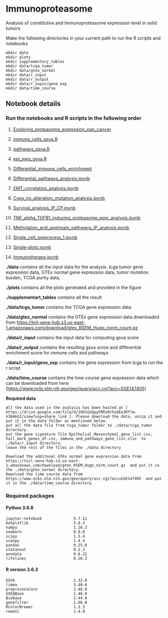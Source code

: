 # Immunoproteasome
Analysis of constitutive and Immunoproteasome expression level in solid tumors

Make the following directories in your current path to run the R scripts and notebooks
```
mkdir data
mkdir plots
mkdir supplementary_tables
mkdir data/tcga_tumor
mkdir data/gtex_normal
mkdir data/r_input
mkdir data/r_output
mkdir data/r_input/gene_exp
mkdir data/time_course
```
## Notebook details
### Run the notebooks and R scripts in the following order

  1. [Exploring_proteasome_expression_pan_cancer](https://github.com/Rahulncbs/Immunoproteasome/blob/main/Exploring_proteasome_expression_pan_cancer.ipynb)

 2. [immune_cells_gsva.R](https://github.com/Rahulncbs/Immunoproteasome/blob/main/immune_cells_gsva.R)

 3. [pathways_gsva.R](https://github.com/Rahulncbs/Immunoproteasome/blob/main/pathways_gsva.R)

 4. [epi_mes_gsva.R](https://github.com/Rahulncbs/Immunoproteasome/blob/main/epi_mes_gsva.R)

5. [Differential_immune_cells_enrichment](https://github.com/Rahulncbs/Immunoproteasome/blob/main/Differential_immune_cells_enrichment.ipynb)

6. [Differential_pathways_analysis.ipynb](https://github.com/Rahulncbs/Immunoproteasome/blob/main/Differential_pathways_analysis.ipynb)

7. [EMT_correlation_analysis.ipynb](https://github.com/Rahulncbs/Immunoproteasome/blob/main/EMT_correlation_analysis.ipynb)

8. [Copy_no_alteration_mutation_analysis.ipynb](https://github.com/Rahulncbs/Immunoproteasome/blob/main/Copy_no_alteration_mutation_analysis.ipynb)

9. [Survival_analysis_IP_CP.ipynb](https://github.com/Rahulncbs/Immunoproteasome/blob/main/Survival_analysis_IP_CP.ipynb)

10. [TNF_alpha_TGFB1_inducing_proteasome_expr_analysis.ipynb](https://github.com/Rahulncbs/Immunoproteasome/blob/main/TNF_alpha_TGFB1_inducing_proteasome_expr_analysis.ipynb)

11. [Methylation_and_upstream_pathways_IP_analysis.ipynb](https://github.com/Rahulncbs/Immunoproteasome/blob/main/Methylation_and_upstream_pathways_IP_analysis.ipynb)

12. [Single_cell_preprocess_1.ipynb](https://github.com/onkoslab/immunoproteasome/blob/main/Single_cell_preprocess_1.ipynb)

13. [Single-plots.ipynb](https://github.com/onkoslab/immunoproteasome/blob/main/Single-plots.ipynb)

14. [Immunotherapy.ipynb](https://github.com/onkoslab/immunoproteasome/blob/main/Immunotherapy.ipynb)



**./data** contains all the input data for the analysis. tcga tumor gene expression data, GTEx normal gene expression data, tumor mutation burden, TCGA purity data,

**./plots** contains all the plots generated and provided in the figure

**./supplementart_tables** contains all the result

**./data/tcga_tumor** contains the TCGA gene expression data

**./data/gtex_normal** contains the GTEx gene expression data downloaded from https://toil-xena-hub.s3.us-east-1.amazonaws.com/download/gtex_RSEM_Hugo_norm_count.gz 

**./data/r_input** contains the input data for computing gsva score

**./data/r_output** contains the resulting gsva scroe and differential enrichment score for immune cells and pathways

**./data/r_input/gene_exp** contains the gene expression from tcga to run the r script

**./data/time_course** contains the time course gene expression data which can be downloaded from here [https://www.ncbi.nlm.nih.gov/geo/query/acc.cgi?acc=GSE147405]





**Required data** 
```
All the data used in the analysis has been hosted at [ https://drive.google.com/file/d/19O1GoUpyFRRz0rhs8Ee3Rflm-k3GHkGI/view?usp=share_link ]. Please download the data, unzip it and put it in the data folder as mentioned below.
put all the data file from tcga_tumor folder to ./data/tcga_tumor directory.
put the gene signature file Epithelial_Mesenchymal_gene_list.csv, hall_mark_genes_df.csv, immune_and_pathways_gene_list.xlsx  to ./data/r_input directory.
leave the rest of the files in the ./data directory

Download the additonal GTEx normal gene expression data from  https://toil-xena-hub.s3.us-east-1.amazonaws.com/download/gtex_RSEM_Hugo_norm_count.gz  and put it in the ./data/gtex_normal directory.
Download the time course data from https://www.ncbi.nlm.nih.gov/geo/query/acc.cgi?acc=GSE147405  and put it in the ./data/time_course directory
```

### Required packages
#### Python 3.6.8
```
jupyter-notebook              5.7.11
matplotlib                    3.0.3
numpy                         1.16.3
seaborn                       0.9.0
scipy                         1.5.4
scanpy                        1.4.4
pandas                        0.25.0
statannot                     0.2.3
anndata                       0.6.22
lifelines                     0.26.3

```
#### R version 3.6.3
```
GSVA                          1.32.0
limma                         3.40.6
preprocessCore                1.46.0
GSEABase                      1.46.0
Biobase                       2.44.0
genefilter                    1.66.0
RColorBrewer                  1.1.3
readxl                        1.4.0
```
